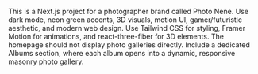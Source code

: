<!-- Use this file to provide workspace-specific custom instructions to Copilot. For more details, visit https://code.visualstudio.com/docs/copilot/copilot-customization#_use-a-githubcopilotinstructionsmd-file -->

This is a Next.js project for a photographer brand called Photo Nene. Use dark mode, neon green accents, 3D visuals, motion UI, gamer/futuristic aesthetic, and modern web design. Use Tailwind CSS for styling, Framer Motion for animations, and react-three-fiber for 3D elements. The homepage should not display photo galleries directly. Include a dedicated Albums section, where each album opens into a dynamic, responsive masonry photo gallery.
